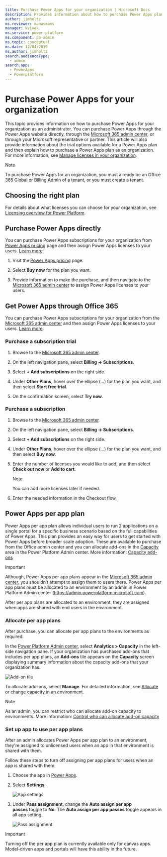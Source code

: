 ```yaml
---
title: Purchase Power Apps for your organization | Microsoft Docs
description: Provides information about how to purchase Power Apps plans.
author: jimholtz
ms.reviewer: manasmams
manager: kvivek
ms.service: power-platform
ms.component: pa-admin
ms.topic: conceptual
ms.date: 12/04/2019
ms.author: jimholtz
search.audienceType: 
  - admin
search.app: 
  - PowerApps
  - Powerplatform
---
```


# Purchase Power Apps for your organization

This topic provides information on how to purchase Power Apps for your organization as an administrator. You can purchase Power Apps through the Power Apps website directly, through the [Microsoft 365 admin center](https://admin.microsoft.com), or through your Microsoft representative or partner. This article will also provide information about the trial options available for a Power Apps plan and then explain how to purchase a Power Apps plan as an organization. For more information, see [Manage licenses in your organization](signup-question-and-answer.md).

> [!NOTE]
> To purchase Power Apps for an organization, you must already be an Office 365 Global or Billing Admin of a tenant, or you must create a tenant.

## Choosing the right plan
For details about what licenses you can choose for your organization, see [Licensing overview for Power Platform](pricing-billing-skus.md).

## Purchase Power Apps directly

You can purchase Power Apps subscriptions for your organization from [Power Apps pricing](https://powerapps.microsoft.com/pricing/) page and then assign Power Apps licenses to your users. [Learn more](https://docs.microsoft.com/office365/admin/subscriptions-and-billing/assign-licenses-to-users?view=o365-worldwide).

1. Visit the [Power Apps pricing](https://powerapps.microsoft.com/pricing/) page.

2. Select **Buy now** for the plan you want.

3. Provide information to make the purchase, and then navigate to the [Microsoft 365 admin center](https://admin.microsoft.com) to assign Power Apps licenses to your users.

## Get Power Apps through Office 365

You can purchase Power Apps subscriptions for your organization from the [Microsoft 365 admin center](https://admin.microsoft.com) and then assign Power Apps licenses to your users. [Learn more](https://docs.microsoft.com/office365/admin/subscriptions-and-billing/assign-licenses-to-users?view=o365-worldwide).

### Purchase a subscription trial

1. Browse to the [Microsoft 365 admin center](https://admin.microsoft.com).

2. On the left navigation pane, select **Billing -> Subscriptions**.

3. Select **+ Add subscriptions** on the right side.

4. Under **Other Plans**, hover over the ellipse (...) for the plan you want, and then select **Start free trial**.

5. On the confirmation screen, select **Try now**.

### Purchase a subscription

1. Browse to the [Microsoft 365 admin center](https://admin.microsoft.com).

2. On the left navigation pane, select **Billing -> Subscriptions**.

3. Select **+ Add subscriptions** on the right side.

4. Under **Other Plans**, hover over the ellipse (...) for the plan you want, and then select **Buy now**.

5. Enter the number of licenses you would like to add, and then select **Check out now** or **Add to cart**.

   > [!NOTE]
   > You can add more licenses later if needed.

6. Enter the needed information in the Checkout flow,

## Power Apps per app plan

Power Apps per app plan allows individual users to run 2 applications on a single
portal for a specific business scenario based on the full capabilities of
Power Apps. This plan provides an easy way for users to get started with Power Apps before broader scale adoption. These are available to purchase from the
Office admin center and you can allocate add-ons in the [Capacity](https://admin.powerplatform.microsoft.com/analytics/capacity) area in the Power Platform
Admin center. More information: [Capacity add-ons](capacity-add-on.md)

> [!IMPORTANT]
> Although, Power Apps per app plans appear in the [Microsoft 365 admin center](https://admin.microsoft.com), you shouldn’t attempt to assign them to users there. Power Apps per app plans must be allocated to an environment by an admin in Power Platform Admin center (<https://admin.powerplatform.microsoft.com>). 
>
> After per app plans are allocated to an environment, they are assigned when apps are shared with end users in the environment.

### Allocate per app plans

After purchase, you can allocate per app plans to the environments as required. 

In the [Power Platform Admin center](https://admin.powerplatform.microsoft.com), select **Analytics > Capacity** in the left-side navigation pane. If your organization has purchased add-ons that includes per app plans, an **Add-ons** tile appears on the **Capacity** screen displaying summary information about the capacity add-ons that your organization has.

![Add-on tile](media/add-on-tile2.png "Example of purchased capacity in the admin center")

To allocate add-ons, select **Manage**. For detailed information, see [Allocate or change capacity in an environment](capacity-add-on.md#allocate-or-change-capacity-in-an-environment).

> [!NOTE]
> As an admin, you can restrict who can allocate add-on capacity to environments. More information: [Control who can allocate add-on capacity](capacity-add-on.md#control-who-can-allocate-add-on-capacity)

### Set up app to use per app plans

After an admin allocates Power Apps per app plan to an environment, they're assigned to unlicensed users when an app in that environment is shared with them. 

Follow these steps to turn off assigning per app plans for users when an app
is shared with them:

1. Choose the app in [Power Apps](https://make.powerapps.com).
2. Select **Settings**.

    ![App settings](media/app-settings1.png "App settings")

3. Under **Pass assignment**, change the **Auto assign per app passes** toggle to **No**. The **Auto assign per app passes** toggle appears in all app setting.

    ![Pass assignment](media/pass-assignment.png "Pass assignment")

> [!IMPORTANT]
> Turning off the per app plan is currently available only for canvas apps. Model-driven apps and portals will have this ability in the future.
